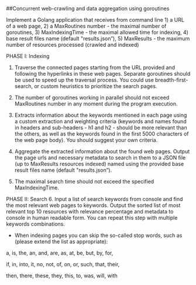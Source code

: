 ##Concurrent web-crawling and data aggregation using goroutines


Implement a Golang application that receives from command line 1) a URL of a web page, 2) a MaxRoutines number - the maximal number of goroutines, 3) MaxIndexingTime - the maximal allowed time for indexing, 4) base result files name (default "results.json”), 5) MaxResults - the maximum number of resources processed (crawled and indexed)

PHASE I: Indexing
1. Traverse the connected pages starting from the URL provided and following the hyperlinks in these web pages. Separate goroutines should be used to speed up the traversal process. You could use breadth-first-search, or custom heuristics to prioritize the search pages.

2. The number of goroutines working in parallel should not exceed MaxRoutines number in any moment during the program execution.

3. Extracts information about the keywords mentioned in each page using a custom extraction and weighting criteria (keywords and names found in headers and sub-headers - h1 and h2 - should be more relevant than the others, as well as the keywords found in the first 5000 characters of the web page body). You should suggest your own criteria.

4. Aggregate the extracted information about the found web pages. Output the page urls and necessary metadata to search in them to a JSON file (up to MaxResults resources indexed) named using the provided base result files name (default "results.json”).

5. The maximal search time should not exceed the specified MaxIndexingTime.

PHASE II: Search
6. Input a list of search keywords from console and find the most relevant web pages to keywords. Output the sorted list of most relevant top 10 resources with relevance percentage and metadata to console in human readable form. You can repeat this step with multiple keywords combinations.

* When indexing pages you can skip the so-called stop words, such as (please extend the list as appropriate):

a, is, the, an, and, are, as, at, be, but, by, for,

if, in, into, it, no, not, of, on, or, such, that, their,

then, there, these, they, this, to, was, will, with
